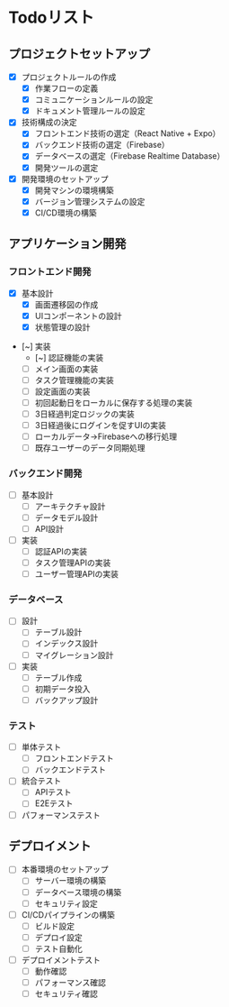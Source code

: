 # Todoリスト

## プロジェクトセットアップ
- [x] プロジェクトルールの作成
  - [x] 作業フローの定義
  - [x] コミュニケーションルールの設定
  - [x] ドキュメント管理ルールの設定
- [x] 技術構成の決定
  - [x] フロントエンド技術の選定（React Native + Expo）
  - [x] バックエンド技術の選定（Firebase）
  - [x] データベースの選定（Firebase Realtime Database）
  - [x] 開発ツールの選定
- [x] 開発環境のセットアップ
  - [x] 開発マシンの環境構築
  - [x] バージョン管理システムの設定
  - [x] CI/CD環境の構築

## アプリケーション開発
### フロントエンド開発
- [x] 基本設計
  - [x] 画面遷移図の作成
  - [x] UIコンポーネントの設計
  - [x] 状態管理の設計
- [~] 実装
  - [~] 認証機能の実装
  - [ ] メイン画面の実装
  - [ ] タスク管理機能の実装
  - [ ] 設定画面の実装
  - [ ] 初回起動日をローカルに保存する処理の実装
  - [ ] 3日経過判定ロジックの実装
  - [ ] 3日経過後にログインを促すUIの実装
  - [ ] ローカルデータ→Firebaseへの移行処理
  - [ ] 既存ユーザーのデータ同期処理

### バックエンド開発
- [ ] 基本設計
  - [ ] アーキテクチャ設計
  - [ ] データモデル設計
  - [ ] API設計
- [ ] 実装
  - [ ] 認証APIの実装
  - [ ] タスク管理APIの実装
  - [ ] ユーザー管理APIの実装

### データベース
- [ ] 設計
  - [ ] テーブル設計
  - [ ] インデックス設計
  - [ ] マイグレーション設計
- [ ] 実装
  - [ ] テーブル作成
  - [ ] 初期データ投入
  - [ ] バックアップ設計

### テスト
- [ ] 単体テスト
  - [ ] フロントエンドテスト
  - [ ] バックエンドテスト
- [ ] 統合テスト
  - [ ] APIテスト
  - [ ] E2Eテスト
- [ ] パフォーマンステスト

## デプロイメント
- [ ] 本番環境のセットアップ
  - [ ] サーバー環境の構築
  - [ ] データベース環境の構築
  - [ ] セキュリティ設定
- [ ] CI/CDパイプラインの構築
  - [ ] ビルド設定
  - [ ] デプロイ設定
  - [ ] テスト自動化
- [ ] デプロイメントテスト
  - [ ] 動作確認
  - [ ] パフォーマンス確認
  - [ ] セキュリティ確認
